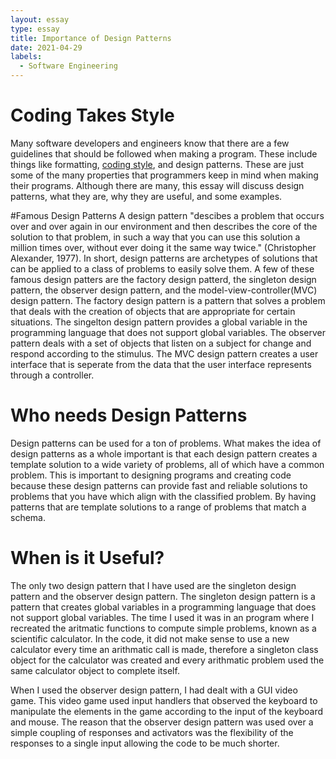 ```yaml
---
layout: essay
type: essay
title: Importance of Design Patterns
date: 2021-04-29
labels:
  - Software Engineering
---
```

# Coding Takes Style
Many software developers and engineers know that there are a few guidelines that should be followed when making a program. These include things like formatting, [coding style](https://leedenkraquel.github.io/essays/NeatCodeIsKey.html), and design patterns. These are just some of the many properties that programmers keep in mind when making their programs. Although there are many, this essay will discuss design patterns, what they are, why they are useful, and some examples.

#Famous Design Patterns
A design pattern "descibes a problem that occurs over and over again in our environment and then describes the core of the solution to that problem, in such a way that you can use this solution a million times over, without ever doing it the same way twice." (Christopher Alexander, 1977). In short, design patterns are archetypes of solutions that can be applied to a class of problems to easily solve them. A few of these famous design patters are the factory design patterd, the singleton design pattern, the observer design pattern, and the model-view-controller(MVC) design pattern. The factory design pattern is a pattern that solves a problem that deals with the creation of objects that are appropriate for certain situations. The singelton design pattern provides a global variable in the programming language that does not support global variables. The observer pattern deals with a set of objects that listen on a subject for change and respond according to the stimulus. The MVC design pattern creates a user interface that is seperate from the data that the user interface represents through a controller.

# Who needs Design Patterns
Design patterns can be used for a ton of problems. What makes the idea of design patterns as a whole important is that each design pattern creates a template solution to a wide variety of problems, all of which have a common problem. This is important to designing programs and creating code because these design patterns can provide fast and reliable solutions to problems that you have which align with the classified problem. By having patterns that are template solutions to a range of problems that match a schema.

# When is it Useful?
The only two design pattern that I have used are the singleton design pattern and the observer design pattern. The singleton design pattern is a pattern that creates global variables in a programming language that does not support global variables. The time I used it was in an program where I recreated the aritmatic functions to compute simple problems, known as a scientific calculator. In the code, it did not make sense to use a new calculator every time an arithmatic call is made, therefore a singleton class object for the calculator was created and every arithmatic problem used the same calculator object to complete itself.

When I used the observer design pattern, I had dealt with a GUI video game. This video game used input handlers that observed the keyboard to manipulate the elements in the game according to the input of the keyboard and mouse. The reason that the observer design pattern was used over a simple coupling of responses and activators was the flexibility of the responses to a single input allowing the code to be much shorter.